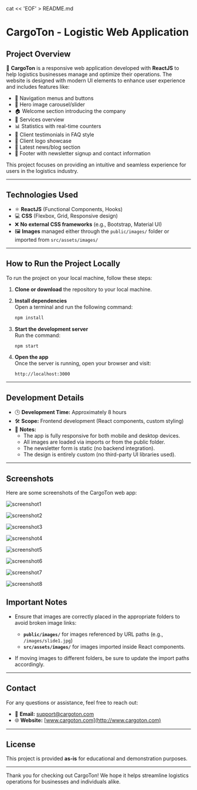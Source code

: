 cat << 'EOF' > README.md
# **CargoTon - Logistic Web Application**

## **Project Overview**

🚚 **CargoTon** is a responsive web application developed with **ReactJS** to help logistics businesses manage and optimize their operations. The website is designed with modern UI elements to enhance user experience and includes features like:

- 🧭 Navigation menus and buttons
- 🎡 Hero image carousel/slider
- 🏠 Welcome section introducing the company
- 💼 Services overview
- 📊 Statistics with real-time counters
- 💬 Client testimonials in FAQ style
- 🏢 Client logo showcase
- 📰 Latest news/blog section
- 📩 Footer with newsletter signup and contact information

This project focuses on providing an intuitive and seamless experience for users in the logistics industry.

---

## **Technologies Used**

- ⚛️ **ReactJS** (Functional Components, Hooks)
- 💻 **CSS** (Flexbox, Grid, Responsive design)
- ❌ **No external CSS frameworks** (e.g., Bootstrap, Material UI)
- 🖼️ **Images** managed either through the `public/images/` folder or imported from `src/assets/images/`

---

## **How to Run the Project Locally**

To run the project on your local machine, follow these steps:

1. **Clone or download** the repository to your local machine.

2. **Install dependencies**  
Open a terminal and run the following command:

    ```bash
    npm install
    ```

3. **Start the development server**  
Run the command:

    ```bash
    npm start
    ```

4. **Open the app**  
Once the server is running, open your browser and visit:

    ```
    http://localhost:3000
    ```

---

## **Development Details**

- 🕒 **Development Time:** Approximately 8 hours
- 🛠️ **Scope:** Frontend development (React components, custom styling)
- 📝 **Notes:**
  - The app is fully responsive for both mobile and desktop devices.
  - All images are loaded via imports or from the public folder.
  - The newsletter form is static (no backend integration).
  - The design is entirely custom (no third-party UI libraries used).

---

## **Screenshots**

Here are some screenshots of the CargoTon web app:


![screenshot1](https://github.com/user-attachments/assets/6cfd6fcc-ea1e-4a85-8012-34c45d360aa9)

![screenshot2](https://github.com/user-attachments/assets/b6587a6a-bb0e-4d57-99a2-d824401d9934)

![screenshot3](https://github.com/user-attachments/assets/52d01d38-1ebc-4453-bca9-bb5a135c786c)

![screenshot4](https://github.com/user-attachments/assets/ff2ee8f3-9f4c-4072-8e60-84d33149d8fc)

![screenshot5](https://github.com/user-attachments/assets/944fab84-7e66-49cd-b657-546f9bd093f7)

![screenshot6](https://github.com/user-attachments/assets/8f1b5484-ee7e-4b4e-9b4b-d0b26292e216)

![screenshot7](https://github.com/user-attachments/assets/c37b72bd-5bd6-4975-9f9b-155ba4c18939)

![screenshot8](https://github.com/user-attachments/assets/a9148459-8978-49bd-9f27-5dd1bda6f057)



## **Important Notes**

- Ensure that images are correctly placed in the appropriate folders to avoid broken image links:
  - **`public/images/`** for images referenced by URL paths (e.g., `/images/slide1.jpg`)
  - **`src/assets/images/`** for images imported inside React components.

- If moving images to different folders, be sure to update the import paths accordingly.

---

## **Contact**

For any questions or assistance, feel free to reach out:

- 📧 **Email:** support@cargoton.com
- 🌐 **Website:** [www.cargoton.com](http://www.cargoton.com)

---

## **License**

This project is provided **as-is** for educational and demonstration purposes.

---

Thank you for checking out CargoTon! We hope it helps streamline logistics operations for businesses and individuals alike.

